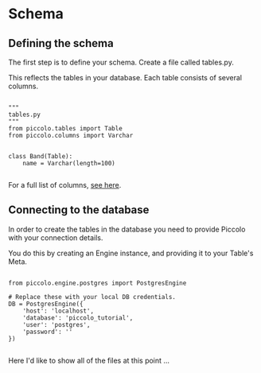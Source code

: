# Schema

## Defining the schema

The first step is to define your schema. Create a file called tables.py.

This reflects the tables in your database. Each table consists of several columns.

<pre><code class="language-python">
"""
tables.py
"""
from piccolo.tables import Table
from piccolo.columns import Varchar


class Band(Table):
    name = Varchar(length=100)

</code></pre>

For a full list of columns, <a href="#">see here</a>.

## Connecting to the database

In order to create the tables in the database you need to provide Piccolo with your connection details.

You do this by creating an Engine instance, and providing it to your Table's Meta.

<pre><code class="language-python">
from piccolo.engine.postgres import PostgresEngine

# Replace these with your local DB credentials.
DB = PostgresEngine({
    'host': 'localhost',
    'database': 'piccolo_tutorial',
    'user': 'postgres',
    'password': ''
})

</code></pre>

Here I'd like to show all of the files at this point ...
